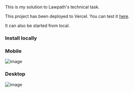 This is my solution to Lawpath's technical task.

This project has been deployed to Vercel. You can test it [here](https://lawpath-konami99s-projects.vercel.app/).

It can also be started from local.

### Install locally

### Mobile
![image](https://github.com/user-attachments/assets/33e1fd93-327a-44af-86c5-15577023a97a)

### Desktop
![image](https://github.com/user-attachments/assets/79554e2c-7966-4019-92a3-92063e51373a)
